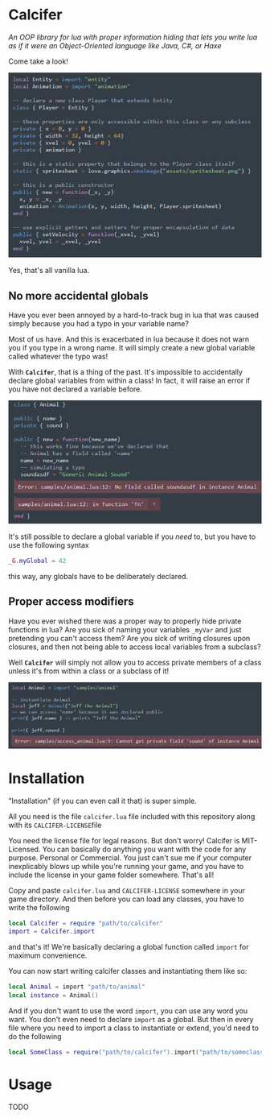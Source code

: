 # Calcifer

*An OOP library for lua with proper information hiding that lets you write lua as if it were an Object-Oriented language like Java, C#, or Haxe*

Come take a look!

![](assets/playersample.png)

Yes, that's all vanilla lua. 

## No more accidental globals

Have you ever been annoyed by a hard-to-track bug in lua that was caused simply because you had a typo in your variable name?

Most of us have. And this is exacerbated in lua because it does not warn you if you type in a wrong name. It will simply create a new global variable called whatever the typo was!

With **`Calcifer`**, that is a thing of the past. It's impossible to accidentally declare global variables from within a class! In fact, it will raise an error if you have not declared a variable before.

![](assets/sample_animal_error.png)

It's still possible to declare a global variable if you *need* to, but you have to use the following syntax

```lua
_G.myGlobal = 42
```

this way, any globals have to be deliberately declared.

## Proper access modifiers

Have you ever wished there was a proper way to properly hide private functions in lua? Are you sick of naming your variables `_myVar` and just pretending you can't access them? Are you sick of writing closures upon closures, and then not being able to access local variables from a subclass?

Well **`Calcifer`** will simply not allow you to access private members of a class unless it's from within a class or a subclass of it!

![](assets/animal_access_private.png)

# Installation

"Installation" (if you can even call it that) is super simple.

All you need is the file `calcifer.lua` file included with this repository along with its `CALCIFER-LICENSE`file 

You need the license file for legal reasons. But don't worry! Calcifer is MIT-Licensed. You can basically do anything you want with the code for any purpose. Personal or Commercial. You just can't sue me if your computer inexplicably blows up while you're running your game, and you have to include the license in your game folder somewhere. That's all!

Copy and paste `calcifer.lua` and `CALCIFER-LICENSE` somewhere in your game directory. And then before you can load any classes, you have to write the following

```lua
local Calcifer = require "path/to/calcifer"
import = Calcifer.import
```

and that's it! We're basically declaring a global function called `import` for maximum convenience. 

You can now start writing calcifer classes and instantiating them like so:

```lua
local Animal = import "path/to/animal"
local instance = Animal()
```

And if you don't want to use the word `import`, you can use any word you want. You don't even need to declare `import` as a global. But then in every file where you need to import a class to instantiate or extend, you'd need to do the following

```lua
local SomeClass = require("path/to/calcifer").import("path/to/someclass")
```

# Usage

TODO